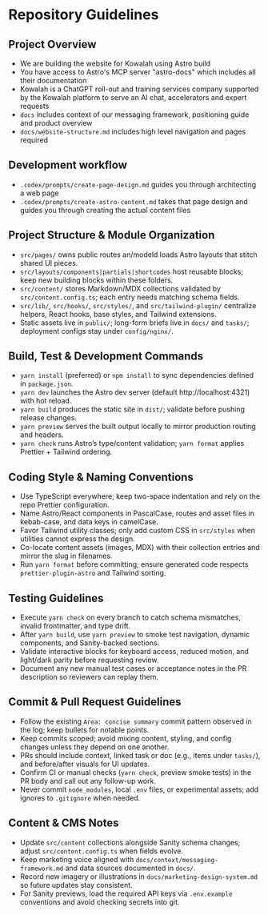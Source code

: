 # Repository Guidelines

## Project Overview

- We are building the website for Kowalah using Astro build
- You have access to Astro's MCP server "astro-docs" which includes all their documentation
- Kowalah is a ChatGPT roll-out and training services company supported by the Kowalah platform to serve an AI chat, accelerators and expert requests
- `docs` includes context of our messaging framework, positioning guide and product overview
- `docs/website-structure.md` includes high level navigation and pages required

## Development workflow

- `.codex/prompts/create-page-design.md` guides you through architecting a web page
- `.codex/prompts/create-astro-content.md` takes that page design and guides you through creating the actual content files

## Project Structure & Module Organization
- `src/pages/` owns public routes an/modeld loads Astro layouts that stitch shared UI pieces.
- `src/layouts/components|partials|shortcodes` host reusable blocks; keep new building blocks within these folders.
- `src/content/` stores Markdown/MDX collections validated by `src/content.config.ts`; each entry needs matching schema fields.
- `src/lib/`, `src/hooks/`, `src/styles/`, and `src/tailwind-plugin/` centralize helpers, React hooks, base styles, and Tailwind extensions.
- Static assets live in `public/`; long-form briefs live in `docs/` and `tasks/`; deployment configs stay under `config/nginx/`.

## Build, Test & Development Commands
- `yarn install` (preferred) or `npm install` to sync dependencies defined in `package.json`.
- `yarn dev` launches the Astro dev server (default http://localhost:4321) with hot reload.
- `yarn build` produces the static site in `dist/`; validate before pushing release changes.
- `yarn preview` serves the built output locally to mirror production routing and headers.
- `yarn check` runs Astro’s type/content validation; `yarn format` applies Prettier + Tailwind ordering.

## Coding Style & Naming Conventions
- Use TypeScript everywhere; keep two-space indentation and rely on the repo Prettier configuration.
- Name Astro/React components in PascalCase, routes and asset files in kebab-case, and data keys in camelCase.
- Favor Tailwind utility classes; only add custom CSS in `src/styles` when utilities cannot express the design.
- Co-locate content assets (images, MDX) with their collection entries and mirror the slug in filenames.
- Run `yarn format` before committing; ensure generated code respects `prettier-plugin-astro` and Tailwind sorting.

## Testing Guidelines
- Execute `yarn check` on every branch to catch schema mismatches, invalid frontmatter, and type drift.
- After `yarn build`, use `yarn preview` to smoke test navigation, dynamic components, and Sanity-backed sections.
- Validate interactive blocks for keyboard access, reduced motion, and light/dark parity before requesting review.
- Document any new manual test cases or acceptance notes in the PR description so reviewers can replay them.

## Commit & Pull Request Guidelines
- Follow the existing `Area: concise summary` commit pattern observed in the log; keep bullets for notable points.
- Keep commits scoped; avoid mixing content, styling, and config changes unless they depend on one another.
- PRs should include context, linked task or doc (e.g., items under `tasks/`), and before/after visuals for UI updates.
- Confirm CI or manual checks (`yarn check`, preview smoke tests) in the PR body and call out any follow-up work.
- Never commit `node_modules`, local `.env` files, or experimental assets; add ignores to `.gitignore` when needed.

## Content & CMS Notes
- Update `src/content` collections alongside Sanity schema changes; adjust `src/content.config.ts` when fields evolve.
- Keep marketing voice aligned with `docs/context/messaging-framework.md` and data sources documented in `docs/`.
- Record new imagery or illustrations in `docs/marketing-design-system.md` so future updates stay consistent.
- For Sanity previews, load the required API keys via `.env.example` conventions and avoid checking secrets into git.

